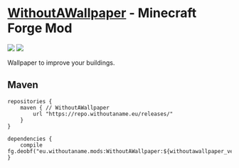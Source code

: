 # [WithoutAWallpaper](https://www.curseforge.com/minecraft/mc-mods/withoutawallpaper "WithoutAWallpaper on CurseForge") - Minecraft Forge Mod

![](https://img.shields.io/maven-metadata/v?label=1.16%20latest%20version&metadataUrl=https%3A%2F%2Frepo.withoutaname.eu%2Freleases%2Fwithoutaname%2Fmods%2Fwithoutawallpaper%2FWithoutAWallpaper%2Fmaven-metadata.xml&versionPrefix=1.16)
![](https://img.shields.io/maven-metadata/v?label=1.17%20latest%20version&metadataUrl=https%3A%2F%2Frepo.withoutaname.eu%2Freleases%2Fwithoutaname%2Fmods%2Fwithoutawallpaper%2FWithoutAWallpaper%2Fmaven-metadata.xml&versionPrefix=1.17)

Wallpaper to improve your buildings.

## Maven

    repositories {
        maven { // WithoutAWallpaper
            url "https://repo.withoutaname.eu/releases/"
        }
    }

    dependencies {
        compile fg.deobf("eu.withoutaname.mods:WithoutAWallpaper:${withoutawallpaper_version}")
    }
